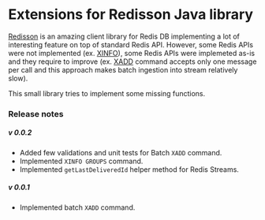  Extensions for Redisson Java library
=====

[Redisson](https://github.com/redisson/redisson) is an amazing client library for Redis DB implementing a lot of interesting feature on top of standard Redis API.
However, some Redis APIs were not implemented (ex. [XINFO](https://redis.io/commands/xinfo)), some Redis APIs were implemeted as-is and they require to improve (ex. [XADD](https://redis.io/commands/xadd) command accepts only one message per call and this approach makes batch ingestion into stream relatively slow).
  
This small library tries to implement some missing functions.

### Release notes
##### v 0.0.2
- Added few validations and unit tests for Batch `XADD` command.
- Implemented `XINFO GROUPS` command.
- Implemented `getLastDeliveredId` helper method for Redis Streams.

##### v 0.0.1
- Implemented batch `XADD` command.
